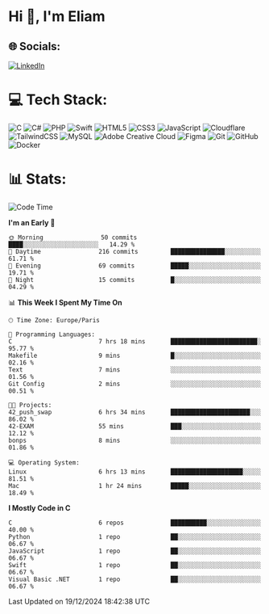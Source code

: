 <h1>Hi 👋, I'm Eliam</h1>

## 🌐 Socials:
[![LinkedIn](https://img.shields.io/badge/LinkedIn-%230077B5.svg?logo=linkedin&logoColor=white)](https://www.linkedin.com/in/eliam-detoh/) 

# 💻 Tech Stack:
![C](https://img.shields.io/badge/c-%2300599C.svg?style=for-the-badge&logo=c&logoColor=white) ![C#](https://img.shields.io/badge/c%23-%23239120.svg?style=for-the-badge&logo=csharp&logoColor=white) ![PHP](https://img.shields.io/badge/php-%23777BB4.svg?style=for-the-badge&logo=php&logoColor=white) ![Swift](https://img.shields.io/badge/swift-F54A2A?style=for-the-badge&logo=swift&logoColor=white) ![HTML5](https://img.shields.io/badge/html5-%23E34F26.svg?style=for-the-badge&logo=html5&logoColor=white) ![CSS3](https://img.shields.io/badge/css3-%231572B6.svg?style=for-the-badge&logo=css3&logoColor=white) ![JavaScript](https://img.shields.io/badge/javascript-%23323330.svg?style=for-the-badge&logo=javascript&logoColor=%23F7DF1E) ![Cloudflare](https://img.shields.io/badge/Cloudflare-F38020?style=for-the-badge&logo=Cloudflare&logoColor=white) ![TailwindCSS](https://img.shields.io/badge/tailwindcss-%2338B2AC.svg?style=for-the-badge&logo=tailwind-css&logoColor=white) ![MySQL](https://img.shields.io/badge/mysql-4479A1.svg?style=for-the-badge&logo=mysql&logoColor=white) ![Adobe Creative Cloud](https://img.shields.io/badge/Adobe%20Creative%20Cloud-DA1F26.svg?style=for-the-badge&logo=Adobe%20Creative%20Cloud&logoColor=white) ![Figma](https://img.shields.io/badge/figma-%23F24E1E.svg?style=for-the-badge&logo=figma&logoColor=white) ![Git](https://img.shields.io/badge/git-%23F05033.svg?style=for-the-badge&logo=git&logoColor=white) ![GitHub](https://img.shields.io/badge/github-%23121011.svg?style=for-the-badge&logo=github&logoColor=white) ![Docker](https://img.shields.io/badge/docker-%230db7ed.svg?style=for-the-badge&logo=docker&logoColor=white)

# 📊  Stats:
<!--START_SECTION:waka-->
![Code Time](http://img.shields.io/badge/Code%20Time-79%20hrs%2049%20mins-blue)

**I'm an Early 🐤** 

```text
🌞 Morning                50 commits          ████░░░░░░░░░░░░░░░░░░░░░   14.29 % 
🌆 Daytime                216 commits         ███████████████░░░░░░░░░░   61.71 % 
🌃 Evening                69 commits          █████░░░░░░░░░░░░░░░░░░░░   19.71 % 
🌙 Night                  15 commits          █░░░░░░░░░░░░░░░░░░░░░░░░   04.29 % 
```


📊 **This Week I Spent My Time On** 

```text
🕑︎ Time Zone: Europe/Paris

💬 Programming Languages: 
C                        7 hrs 18 mins       ████████████████████████░   95.77 % 
Makefile                 9 mins              █░░░░░░░░░░░░░░░░░░░░░░░░   02.16 % 
Text                     7 mins              ░░░░░░░░░░░░░░░░░░░░░░░░░   01.56 % 
Git Config               2 mins              ░░░░░░░░░░░░░░░░░░░░░░░░░   00.51 % 

🐱‍💻 Projects: 
42_push_swap             6 hrs 34 mins       ██████████████████████░░░   86.02 % 
42-EXAM                  55 mins             ███░░░░░░░░░░░░░░░░░░░░░░   12.12 % 
bonps                    8 mins              ░░░░░░░░░░░░░░░░░░░░░░░░░   01.86 % 

💻 Operating System: 
Linux                    6 hrs 13 mins       ████████████████████░░░░░   81.51 % 
Mac                      1 hr 24 mins        █████░░░░░░░░░░░░░░░░░░░░   18.49 % 
```

**I Mostly Code in C** 

```text
C                        6 repos             ██████████░░░░░░░░░░░░░░░   40.00 % 
Python                   1 repo              ██░░░░░░░░░░░░░░░░░░░░░░░   06.67 % 
JavaScript               1 repo              ██░░░░░░░░░░░░░░░░░░░░░░░   06.67 % 
Swift                    1 repo              ██░░░░░░░░░░░░░░░░░░░░░░░   06.67 % 
Visual Basic .NET        1 repo              ██░░░░░░░░░░░░░░░░░░░░░░░   06.67 % 
```




 Last Updated on 19/12/2024 18:42:38 UTC
<!--END_SECTION:waka-->
